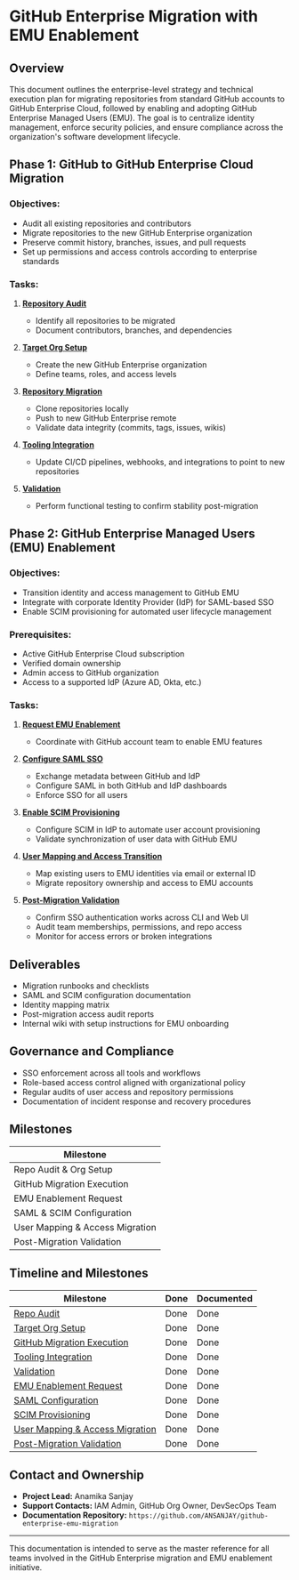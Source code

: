 # GitHub Enterprise Migration with EMU Enablement

## Overview
This document outlines the enterprise-level strategy and technical execution plan for migrating repositories from standard GitHub accounts to GitHub Enterprise Cloud, followed by enabling and adopting GitHub Enterprise Managed Users (EMU). The goal is to centralize identity management, enforce security policies, and ensure compliance across the organization's software development lifecycle.

## Phase 1: GitHub to GitHub Enterprise Cloud Migration

### Objectives:
- Audit all existing repositories and contributors
- Migrate repositories to the new GitHub Enterprise organization
- Preserve commit history, branches, issues, and pull requests
- Set up permissions and access controls according to enterprise standards

### Tasks:
1. [**Repository Audit**](./docs/tasks/repository_audit.md)
   - Identify all repositories to be migrated
   - Document contributors, branches, and dependencies

2. [**Target Org Setup**](./docs/tasks/target_org_setup.md)
   - Create the new GitHub Enterprise organization
   - Define teams, roles, and access levels

3. [**Repository Migration**](./docs/tasks/repository_migration.md)
   - Clone repositories locally
   - Push to new GitHub Enterprise remote
   - Validate data integrity (commits, tags, issues, wikis)

4. [**Tooling Integration**](./doc/tasks/tooling_integration.md)
   - Update CI/CD pipelines, webhooks, and integrations to point to new repositories

5. [**Validation**](./docs/tasks/validation.md)
   - Perform functional testing to confirm stability post-migration

## Phase 2: GitHub Enterprise Managed Users (EMU) Enablement

### Objectives:
- Transition identity and access management to GitHub EMU
- Integrate with corporate Identity Provider (IdP) for SAML-based SSO
- Enable SCIM provisioning for automated user lifecycle management

### Prerequisites:
- Active GitHub Enterprise Cloud subscription
- Verified domain ownership
- Admin access to GitHub organization
- Access to a supported IdP (Azure AD, Okta, etc.)

### Tasks:
1. [**Request EMU Enablement**](./docs/tasks/request_emu_enablement.md)
   - Coordinate with GitHub account team to enable EMU features

2. [**Configure SAML SSO**](./docs/tasks/configure_saml_sso.md)
   - Exchange metadata between GitHub and IdP
   - Configure SAML in both GitHub and IdP dashboards
   - Enforce SSO for all users

3. [**Enable SCIM Provisioning**](./docs/tasks/enable_scim_provisioning.md)
   - Configure SCIM in IdP to automate user account provisioning
   - Validate synchronization of user data with GitHub EMU

4. [**User Mapping and Access Transition**](./docs/tasks/user_mapping_and_access.md)
   - Map existing users to EMU identities via email or external ID
   - Migrate repository ownership and access to EMU accounts

5. [**Post-Migration Validation**](./docs/tasks/post_migration_validation.md)
   - Confirm SSO authentication works across CLI and Web UI
   - Audit team memberships, permissions, and repo access
   - Monitor for access errors or broken integrations

## Deliverables
- Migration runbooks and checklists
- SAML and SCIM configuration documentation
- Identity mapping matrix
- Post-migration access audit reports
- Internal wiki with setup instructions for EMU onboarding

## Governance and Compliance
- SSO enforcement across all tools and workflows
- Role-based access control aligned with organizational policy
- Regular audits of user access and repository permissions
- Documentation of incident response and recovery procedures

##  Milestones
| Milestone                           
|----------------------------------|
| Repo Audit & Org Setup           | 
| GitHub Migration Execution       |
| EMU Enablement Request           | 
| SAML & SCIM Configuration        | 
| User Mapping & Access Migration  | 
| Post-Migration Validation        | 

## Timeline and Milestones

| Milestone                                              | Done  | Documented |
|--------------------------------------------------------|-------|------------|
| [Repo Audit](docs/tasks/repository_audit.md)           | Done  | Done       |
| [Target Org Setup](docs/tasks/target_org_setup.md)     | Done  | Done       |
| [GitHub Migration Execution](docs/tasks/repository_migration.md) | Done  | Done       |
| [Tooling Integration](docs/tasks/tooling_integration.md) | Done  | Done       |
| [Validation](docs/tasks/validation.md)                 | Done  | Done       |
| [EMU Enablement Request](docs/tasks/request_emu_enablement.md) | Done  | Done       |
| [SAML Configuration](docs/tasks/configure_saml_sso.md) | Done  | Done       |
| [SCIM Provisioning](docs/tasks/enable_scim_provisioning.md) | Done  | Done       |
| [User Mapping & Access Migration](docs/tasks/user_mapping_and_access.md) | Done  | Done       |
| [Post-Migration Validation](docs/tasks/post_migration_validation.md) | Done  | Done       |






## Contact and Ownership
- **Project Lead:** Anamika Sanjay
- **Support Contacts:** IAM Admin, GitHub Org Owner, DevSecOps Team
- **Documentation Repository:** `https://github.com/ANSANJAY/github-enterprise-emu-migration`

---

This documentation is intended to serve as the master reference for all teams involved in the GitHub Enterprise migration and EMU enablement initiative.

